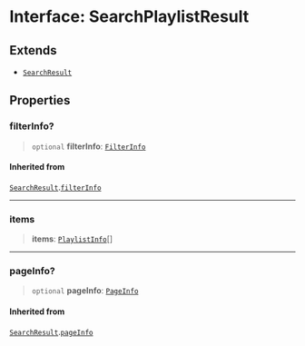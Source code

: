 # Interface: SearchPlaylistResult

## Extends

- [`SearchResult`](SearchResult.md)

## Properties

### filterInfo?

> `optional` **filterInfo**: [`FilterInfo`](FilterInfo.md)

#### Inherited from

[`SearchResult`](SearchResult.md).[`filterInfo`](SearchResult.md#filterinfo)

***

### items

> **items**: [`PlaylistInfo`](PlaylistInfo.md)[]

***

### pageInfo?

> `optional` **pageInfo**: [`PageInfo`](PageInfo.md)

#### Inherited from

[`SearchResult`](SearchResult.md).[`pageInfo`](SearchResult.md#pageinfo)
